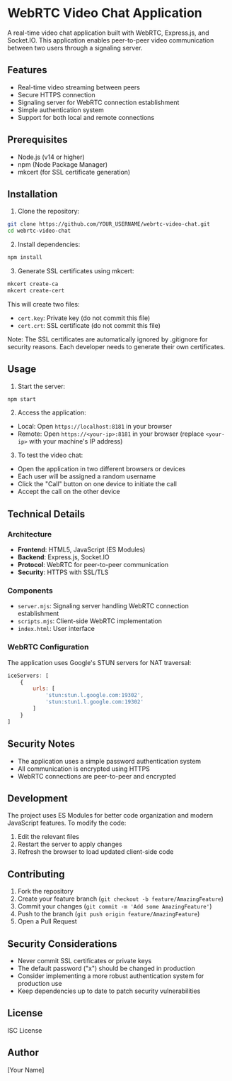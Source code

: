 # WebRTC Video Chat Application

A real-time video chat application built with WebRTC, Express.js, and Socket.IO. This application enables peer-to-peer video communication between two users through a signaling server.

## Features

- Real-time video streaming between peers
- Secure HTTPS connection
- Signaling server for WebRTC connection establishment
- Simple authentication system
- Support for both local and remote connections

## Prerequisites

- Node.js (v14 or higher)
- npm (Node Package Manager)
- mkcert (for SSL certificate generation)

## Installation

1. Clone the repository:
```bash
git clone https://github.com/YOUR_USERNAME/webrtc-video-chat.git
cd webrtc-video-chat
```

2. Install dependencies:
```bash
npm install
```

3. Generate SSL certificates using mkcert:
```bash
mkcert create-ca
mkcert create-cert
```

This will create two files:
- `cert.key`: Private key (do not commit this file)
- `cert.crt`: SSL certificate (do not commit this file)

Note: The SSL certificates are automatically ignored by .gitignore for security reasons. Each developer needs to generate their own certificates.

## Usage

1. Start the server:
```bash
npm start
```

2. Access the application:
- Local: Open `https://localhost:8181` in your browser
- Remote: Open `https://<your-ip>:8181` in your browser (replace `<your-ip>` with your machine's IP address)

3. To test the video chat:
- Open the application in two different browsers or devices
- Each user will be assigned a random username
- Click the "Call" button on one device to initiate the call
- Accept the call on the other device

## Technical Details

### Architecture

- **Frontend**: HTML5, JavaScript (ES Modules)
- **Backend**: Express.js, Socket.IO
- **Protocol**: WebRTC for peer-to-peer communication
- **Security**: HTTPS with SSL/TLS

### Components

- `server.mjs`: Signaling server handling WebRTC connection establishment
- `scripts.mjs`: Client-side WebRTC implementation
- `index.html`: User interface

### WebRTC Configuration

The application uses Google's STUN servers for NAT traversal:
```javascript
iceServers: [
    {
        urls: [
            'stun:stun.l.google.com:19302',
            'stun:stun1.l.google.com:19302'
        ]
    }
]
```

## Security Notes

- The application uses a simple password authentication system
- All communication is encrypted using HTTPS
- WebRTC connections are peer-to-peer and encrypted

## Development

The project uses ES Modules for better code organization and modern JavaScript features. To modify the code:

1. Edit the relevant files
2. Restart the server to apply changes
3. Refresh the browser to load updated client-side code

## Contributing

1. Fork the repository
2. Create your feature branch (`git checkout -b feature/AmazingFeature`)
3. Commit your changes (`git commit -m 'Add some AmazingFeature'`)
4. Push to the branch (`git push origin feature/AmazingFeature`)
5. Open a Pull Request

## Security Considerations

- Never commit SSL certificates or private keys
- The default password ("x") should be changed in production
- Consider implementing a more robust authentication system for production use
- Keep dependencies up to date to patch security vulnerabilities

## License

ISC License

## Author

[Your Name]

